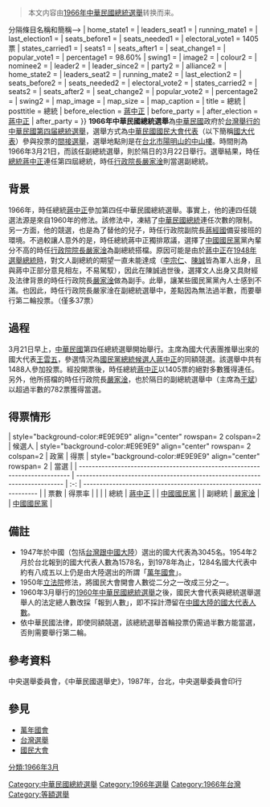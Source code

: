 > 本文内容由[1966年中華民國總統選舉](https://zh.wikipedia.org/wiki/1966年中華民國總統選舉)转换而来。


分隔條目名稱和簡稱--\> | home_state1 = | leaders_seat1 = | running_mate1 = | last_election1 = | seats_before1 = | seats_needed1 = | electoral_vote1 = 1405票 | states_carried1 = | seats1 = | seats_after1 = | seat_change1 = | popular_vote1 = | percentage1 = 98.60% | swing1 = | image2 = | colour2 = | nominee2 = | leader2 = | leader_since2 = | party2 = | alliance2 = | home_state2 = | leaders_seat2 = | running_mate2 = | last_election2 = | seats_before2 = | seats_needed2 = | electoral_vote2 = | states_carried2 = | seats2 = | seats_after2 = | seat_change2 = | popular_vote2 = | percentage2 = | swing2 = | map_image = | map_size = | map_caption = | title = 總統 | posttitle = 總統 | before_election = [蔣中正](../Page/蔣中正.md "wikilink") | before_party =  | after_election = [蔣中正](../Page/蔣中正.md "wikilink") | after_party =  }} **1966年中華民國總統選舉**為[中華民國](../Page/中華民國.md "wikilink")政府於[台灣舉行的中華民國第四届總統選舉](https://zh.wikipedia.org/wiki/台灣 "wikilink")，選舉方式為[中華民國](../Page/中華民國.md "wikilink")[國民大會代表](https://zh.wikipedia.org/wiki/國民大會 "wikilink")（以下簡稱[國大代表](https://zh.wikipedia.org/wiki/國大代表 "wikilink")）參與投票的[間接選舉](../Page/間接選舉.md "wikilink")，選舉地點則是在[台北市](https://zh.wikipedia.org/wiki/台北市 "wikilink")[陽明山的](https://zh.wikipedia.org/wiki/陽明山 "wikilink")[中山樓](https://zh.wikipedia.org/wiki/中山樓 "wikilink")。時間則為1966年3月21日，而該任副總統選舉，則於隔日的3月22日舉行。選舉結果，時任[總統](../Page/總統.md "wikilink")[蔣中正](../Page/蔣中正.md "wikilink")連任第四屆總統，時任[行政院長](https://zh.wikipedia.org/wiki/行政院長 "wikilink")[嚴家淦](../Page/嚴家淦.md "wikilink")則當選副總統。

## 背景

1966年，時任總統[蔣中正](../Page/蔣中正.md "wikilink")參加第四任中華民國總統選舉。事實上，他的連四任競選法源是來自1960年的修法。該修法中，凍結了[中華民國總統](../Page/中華民國總統.md "wikilink")連任次數的限制。另一方面，他的競選，也是為了替他的兒子，時任行政院副院長[蔣經國](../Page/蔣經國.md "wikilink")備妥接班的環境。不過較讓人意外的是，時任總統蔣中正獨排眾議，選擇了[中國國民黨](../Page/中國國民黨.md "wikilink")黨內輩分不高的時任[行政院院長](../Page/行政院院長.md "wikilink")[嚴家淦](../Page/嚴家淦.md "wikilink")為副總統搭檔。原因可能是由於[蔣中正](../Page/蔣中正.md "wikilink")在[1948年選舉總統時](../Page/1948年中華民國總統選舉.md "wikilink")，對文人副總統的期望一直未能達成（[李宗仁](../Page/李宗仁.md "wikilink")、[陳誠](../Page/陳誠.md "wikilink")皆為軍人出身，且與蔣中正部分意見相左，不易駕馭），因此在陳誠過世後，選擇文人出身又具財經及法律背景的時任行政院長[嚴家淦](../Page/嚴家淦.md "wikilink")做為副手。此舉，讓某些國民黨黨內人士感到不滿。也因此，時任行政院長嚴家淦在副總統選舉中，差點因為無法過半數，而要舉行第二輪投票。（僅多37票）

## 過程

3月21日早上，[中華民國](../Page/中華民國.md "wikilink")第四任總統選舉開始舉行。主席為國大代表團推舉出來的國大代表[王雲五](../Page/王雲五.md "wikilink")，參選情況為[國民黨總統候選人](https://zh.wikipedia.org/wiki/國民黨 "wikilink")[蔣中正](../Page/蔣中正.md "wikilink")的同額競選。該選舉中共有1488人參加投票。經投開票後，時任總統[蔣中正](../Page/蔣中正.md "wikilink")以1405票的絕對多數獲得連任。另外，他所搭檔的時任行政院長[嚴家淦](../Page/嚴家淦.md "wikilink")，也於隔日的副總統選舉中（主席為[于斌](../Page/于斌.md "wikilink")）以超過半數的782票獲得當選。

## 得票情形

| style="background-color:\#E9E9E9" align="center" rowspan= 2 colspan=2 | 候選人 | style="background-color:\#E9E9E9" align="center" rowspan= 2 colspan=2 | 政黨 | 得票 | style="background-color:\#E9E9E9" align="center" rowspan= 2 | 當選 |
| --------------------------------------------------------------------------- | -------------------------------------------------------------------------- | :-: | ---------------------------------------------------------------- |
| 票數                                                                          | 得票率                                                                        |    |                                                                  |
| 總統                                                                          | [蔣中正](../Page/蔣中正.md "wikilink")                                           |    | [中國國民黨](../Page/中國國民黨.md "wikilink")                             |
| 副總統                                                                         | [嚴家淦](../Page/嚴家淦.md "wikilink")                                           |    | [中國國民黨](../Page/中國國民黨.md "wikilink")                             |

## 備註

  - 1947年於中國（包括[台灣跟](https://zh.wikipedia.org/wiki/台灣 "wikilink")[中國大陸](https://zh.wikipedia.org/wiki/中國大陸 "wikilink")）選出的國大代表為3045名。1954年2月於台北報到的國大代表人數為1578名，到1978年為止，1284名國大代表中約有八成五以上仍是由大陸選出的所謂「[萬年國會](../Page/萬年國會.md "wikilink")」。
  - 1950年[立法院](../Page/立法院.md "wikilink")修法，將國民大會開會人數從二分之一改成三分之一。
  - 1960年3月舉行的[1960年中華民國總統選舉](../Page/1960年中華民國總統選舉.md "wikilink")之後，國民大會代表與總統選舉選舉人的法定總人數改採「報到人數」，即不採計滯留在[中國大陸的國大代表人數](https://zh.wikipedia.org/wiki/中國大陸 "wikilink")。
  - 依中華民國法律，即使同額競選，該總統選舉首輪投票仍需過半數方能當選，否則需要舉行第二輪。

## 參考資料

中央選舉委員會，《中華民國選舉史》，1987年，台北，中央選舉委員會印行

## 參見

  - [萬年國會](../Page/萬年國會.md "wikilink")
  - [台灣選舉](https://zh.wikipedia.org/wiki/台灣選舉 "wikilink")
  - [國民大會](https://zh.wikipedia.org/wiki/國民大會 "wikilink")

[分類:1966年3月](https://zh.wikipedia.org/wiki/分類:1966年3月 "wikilink")

[Category:中華民國總統選舉](https://zh.wikipedia.org/wiki/Category:中華民國總統選舉 "wikilink") [Category:1966年選舉](https://zh.wikipedia.org/wiki/Category:1966年選舉 "wikilink") [Category:1966年台灣](https://zh.wikipedia.org/wiki/Category:1966年台灣 "wikilink") [Category:等額選舉](https://zh.wikipedia.org/wiki/Category:等額選舉 "wikilink")
